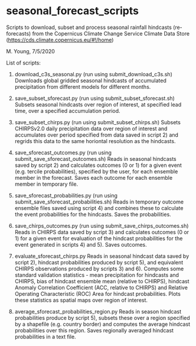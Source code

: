 # seasonal_forecast_scripts

Scripts to download, subset and process seasonal rainfall hindcasts (re-forecasts) from the Copernicus Climate Change Service Climate Data Store (https://cds.climate.copernicus.eu/#!/home)

M. Young, 7/5/2020

List of scripts:

1) download_c3s_seasonal.py (run using submit_download_c3s.sh)
Downloads global gridded seasonal hindcasts of accumulated precipitation from different models for different months.

2) save_subset_sforecast.py (run using submit_subset_sforecast.sh)
Subsets seasonal hindcasts over region of interest, at specified lead time, over a specified accumulation period.

3) save_subset_chirps.py (run using submit_subset_chirps.sh)
Subsets CHIRPSv2.0 daily precipitation data over region of interest and accumulates over period specified from data saved in script 2) and regrids this data to the same horiontal resolution as the hindcasts.

4) save_sforecast_outcomes.py (run using submit_save_sforecast_outcomes.sh)
Reads in seasonal hindcasts saved by script 2) and calculates outcomes (0 or 1) for a given event (e.g. tercile probabilities), specified by the user, for each ensemble member in the forecast. Saves each outcome for each ensemble member in temporary file.

5) save_sforecast_probabilities.py (run using submit_save_sforecast_probabilities.sh)
Reads in temporary outcome ensemble files saved using script 4) and combines these to calculate the event probabilities for the hindcasts. Saves the probabilities.

6) save_chirps_outcomes.py (run using submit_save_chirps_outcomes.sh)
Reads in CHIRPS data saved by script 3) and calculates outcomes (0 or 1) for a given event for evaluation of the hindcast probabilities for the event generated in scripts 4) and 5). Saves outcomes.

7) evaluate_sforecast_chirps.py
Reads in seasonal hindcast data saved by script 2), hindcast probabilities produced by script 5), and equivalent CHIRPS observations produced by scripts 3) and 6). Computes some standard validation statistics - mean precipitation for hindcasts and CHIRPS, bias of hindcast ensemble mean (relative to CHIRPS), hindcast Anomaly Correlation Coefficient (ACC, relative to CHIRPS) and Relative Operating Characteristic (ROC) Area for hindcast probabilities. Plots these statistics as spatial maps over region of interest.

8) average_sforecast_probabilities_region.py
Reads in season hindcast probabilities produce by script 5), subsets these over a region specified by a shapefile (e.g. country border) and computes the average hindcast probabilities over this region. Saves regionally averaged hindcast probabilities in a text file.  
